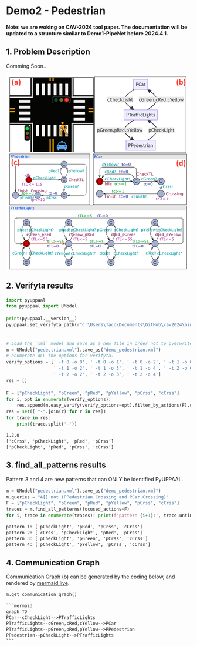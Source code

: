 # Demo2 - Pedestrian

**Note: we are woking on CAV-2024 tool paper. The documentation will be updated to a structure similar to Demo1-PipeNet before 2024.4.1.**

## 1. Problem Description

Comming Soon..

<img src=https://raw.githubusercontent.com/Jack0Chan/pyuppaal/main/src/test_demos/pedestrian.png width=600 />

## 2. Verifyta results


```python
import pyuppaal
from pyuppaal import UModel

print(pyuppaal.__version__)
pyuppaal.set_verifyta_path(r"C:\Users\Taco\Documents\GitHub\cav2024\bin\uppaal64-4.1.26\bin-Windows\verifyta.exe")


# Load the `xml` model and save as a new file in order not to overwrite current file
m = UModel("pedestrian.xml").save_as("demo_pedestrian.xml")
# enumerate ALL the options for verifyta.
verify_options = [' -t 0 -o 0', ' -t 0 -o 1', ' -t 0 -o 2', ' -t 1 -o 0', ' -t 1 -o 1',
                  ' -t 1 -o 2', ' -t 1 -o 3', ' -t 1 -o 4', ' -t 2 -o 0', ' -t 2 -o 1',
                  ' -t 2 -o 2', ' -t 2 -o 3', ' -t 2 -o 4'] 
res = []

F = ["pCheckLight", "pGreen", "pRed", "pYellow", "pCrss", "cCrss"]
for i, opt in enumerate(verify_options):
    res.append(m.easy_verify(verify_options=opt).filter_by_actions(F).untime_pattern)
res = set([ "-".join(r) for r in res])
for trace in res:
    print(trace.split('-'))
```

    1.2.0
    ['cCrss', 'pCheckLight', 'pRed', 'pCrss']
    ['pCheckLight', 'pRed', 'pCrss', 'cCrss']
    

## 3. find_all_patterns results

Pattern 3 and 4 are new patterns that can ONLY be identified PyUPPAAL.


```python
m = UModel("pedestrian.xml").save_as("demo_pedestrian.xml")
m.queries = "A[] not (PPedestrian.Crossing and PCar.Crossing)"
F = ["pCheckLight", "pGreen", "pRed", "pYellow", "pCrss", "cCrss"]
traces = m.find_all_patterns(focused_actions=F)
for i, trace in enumerate(traces): print(f'pattern {i+1}:', trace.untime_pattern)
```

    pattern 1: ['pCheckLight', 'pRed', 'pCrss', 'cCrss']
    pattern 2: ['cCrss', 'pCheckLight', 'pRed', 'pCrss']
    pattern 3: ['pCheckLight', 'pGreen', 'pCrss', 'cCrss']
    pattern 4: ['pCheckLight', 'pYellow', 'pCrss', 'cCrss']
    

## 4. Communication Graph

Communication Graph (b) can be generated by the coding below, and rendered by [mermaid.live](https://mermaid.live/edit#pako:eNp9kMsKwjAQRX9FZt3-QBduLLhRKOpGyWZIpm2wTcI0RaT0350-oAhiVpnLOWFyB9DeEGRQMYZ6d8uV28kpDshpqg816efJVnVM031xYyxLq-e5W7mvTIwjE7lEX8gk-k5N41-TKa_95sPCh4kPG1-QoS6yRbdqWyDOn60ggZa4RWvkS8MkK4g1taQgk6tBfipQbhQO--ivb6chi9xTAn0wGCm3KE20kJXYdJIGdA_vt5mMjZ7PS2dzdeMHujFttQ).


```python
m.get_communication_graph()
```




    ```mermaid
    graph TD
    PCar--cCheckLight-->PTrafficLights
    PTrafficLights--cGreen,cRed,cYellow-->PCar
    PTrafficLights--pGreen,pRed,pYellow-->PPedestrian
    PPedestrian--pCheckLight-->PTrafficLights
    ```



